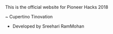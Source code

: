 This is the official website for Pioneer Hacks 2018

~ Cupertino Tinovation
 - Developed by Sreehari RamMohan
